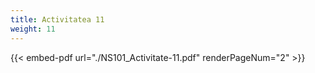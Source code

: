 ```yaml
---
title: Activitatea 11
weight: 11
---
```



{{< embed-pdf url="./NS101_Activitate-11.pdf" renderPageNum="2" >}}


